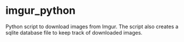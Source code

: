 # imgur_python
Python script to download images from Imgur. The script also creates a sqlite database file to keep track of downloaded images.

